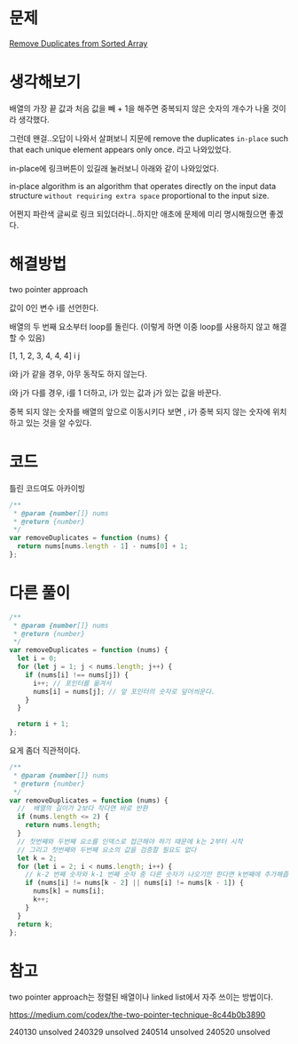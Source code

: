 # 문제

[Remove Duplicates from Sorted Array](https://leetcode.com/problems/remove-duplicates-from-sorted-array/)

# 생각해보기

배열의 가장 끝 값과 처음 값을 빼 + 1을 해주면 중복되지 않은 숫자의 개수가 나올 것이라 생각했다.

그런데 왠걸..오답이 나와서 살펴보니 지문에 remove the duplicates `in-place` such that each unique element appears only once. 라고 나와있었다.

in-place에 링크버튼이 있길래 눌러보니 아래와 같이 나와있었다.

in-place algorithm is an algorithm that operates directly on the input data structure `without requiring extra space` proportional to the input size.

어쩐지 파란색 글씨로 링크 되있더라니..하지만 애초에 문제에 미리 명시해줬으면 좋겠다.

# 해결방법

two pointer approach

값이 0인 변수 i를 선언한다.

배열의 두 번째 요소부터 loop를 돌린다. (이렇게 하면 이중 loop를 사용하지 않고 해결 할 수 있음)

[1, 1, 2, 3, 4, 4, 4]
i j

i와 j가 같을 경우, 아무 동작도 하지 않는다.

i와 j가 다를 경우, i를 1 더하고, i가 있는 값과 j가 있는 값을 바꾼다.

중복 되지 않는 숫자를 배열의 앞으로 이동시키다 보면 , i가 중복 되지 않는 숫자에 위치하고 있는 것을 알 수있다.

# 코드

틀린 코드여도 아카이빙

```js
/**
 * @param {number[]} nums
 * @return {number}
 */
var removeDuplicates = function (nums) {
  return nums[nums.length - 1] - nums[0] + 1;
};
```

# 다른 풀이

```js
/**
 * @param {number[]} nums
 * @return {number}
 */
var removeDuplicates = function (nums) {
  let i = 0;
  for (let j = 1; j < nums.length; j++) {
    if (nums[i] !== nums[j]) {
      i++; // 포인터를 옮겨서
      nums[i] = nums[j]; // 앞 포인터의 숫자로 덮어씌운다.
    }
  }

  return i + 1;
};
```

요게 좀더 직관적이다.

```js
/**
 * @param {number[]} nums
 * @return {number}
 */
var removeDuplicates = function (nums) {
  //  배열의 길이가 2보다 작다면 바로 반환
  if (nums.length <= 2) {
    return nums.length;
  }
  // 첫번째와 두번째 요소를 인덱스로 접근해야 하기 때문에 k는 2부터 시작
  // 그리고 첫번째와 두번째 요소의 값을 검증할 필요도 없다
  let k = 2;
  for (let i = 2; i < nums.length; i++) {
    // k-2 번째 숫자와 k-1 번째 숫자 중 다른 숫자가 나오기만 한다면 k번째에 추가해줍니다.
    if (nums[i] != nums[k - 2] || nums[i] != nums[k - 1]) {
      nums[k] = nums[i];
      k++;
    }
  }
  return k;
};
```

# 참고

two pointer approach는 정렬된 배열이나 linked list에서 자주 쓰이는 방법이다.

https://medium.com/codex/the-two-pointer-technique-8c44b0b3890

240130 unsolved
240329 unsolved
240514 unsolved
240520 unsolved
